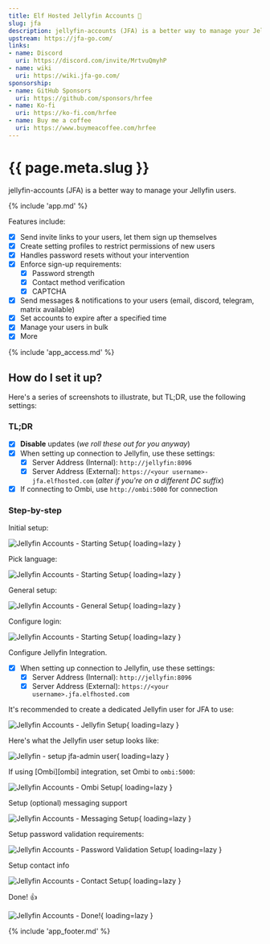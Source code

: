 ```yaml
---
title: Elf Hosted Jellyfin Accounts 🧝
slug: jfa
description: jellyfin-accounts (JFA) is a better way to manage your Jellyfin users
upstream: https://jfa-go.com/
links:
- name: Discord
  uri: https://discord.com/invite/MrtvuQmyhP
- name: wiki
  uri: https://wiki.jfa-go.com/
sponsorship:
- name: GitHub Sponsors
  uri: https://github.com/sponsors/hrfee
- name: Ko-fi
  uri: https://ko-fi.com/hrfee
- name: Buy me a coffee
  uri: https://www.buymeacoffee.com/hrfee
---
```


# {{ page.meta.slug }}

jellyfin-accounts (JFA) is a better way to manage your Jellyfin users.

{% include 'app.md' %}

Features include:

* [x] Send invite links to your users, let them sign up themselves
* [x] Create setting profiles to restrict permissions of new users
* [x] Handles password resets without your intervention
* [x] Enforce sign-up requirements:
    * [x] Password strength
    * [x] Contact method verification
    * [x] CAPTCHA
* [x] Send messages & notifications to your users (email, discord, telegram, matrix available)
* [x] Set accounts to expire after a specified time
* [x] Manage your users in bulk
* [x] More

{% include 'app_access.md' %}

## How do I set it up?

Here's a series of screenshots to illustrate, but TL;DR, use the following settings:

### TL;DR 

* [x] **Disable** updates (*we roll these out for you anyway*)
* [x] When setting up connection to Jellyfin, use these settings:
    * [x] Server Address (Internal): `http://jellyfin:8096`
    * [x] Server Address (External): `https://<your username>-jfa.elfhosted.com` (*alter if you're on a different DC suffix*)
* [x] If connecting to Ombi, use `http://ombi:5000` for connection

### Step-by-step 

Initial setup:

![Jellyfin Accounts - Starting Setup](/images/jfa-setup-1.png){ loading=lazy }

Pick language:

![Jellyfin Accounts - Starting Setup](/images/jfa-setup-2.png){ loading=lazy }

General setup:

![Jellyfin Accounts - General Setup](/images/jfa-setup-3.png){ loading=lazy }

Configure login:

![Jellyfin Accounts - Starting Setup](/images/jfa-setup-4.png){ loading=lazy }

Configure Jellyfin Integration.

* [x] When setting up connection to Jellyfin, use these settings:
    * [x] Server Address (Internal): `http://jellyfin:8096`
    * [x] Server Address (External): `https://<your username>.jfa.elfhosted.com`

It's recommended to create a dedicated Jellyfin user for JFA to use:

![Jellyfin Accounts - Jellyfin Setup](/images/jfa-setup-5.png){ loading=lazy }

Here's what the Jellyfin user setup looks like:

![Jellyfin - setup jfa-admin user](/images/jfa-setup-6.png){ loading=lazy }

If using [Ombi][ombi] integration, set Ombi to `ombi:5000`:

![Jellyfin Accounts - Ombi Setup](/images/jfa-setup-7.png){ loading=lazy }

Setup (optional) messaging support

![Jellyfin Accounts - Messaging Setup](/images/jfa-setup-8.png){ loading=lazy }

Setup password validation requirements:

![Jellyfin Accounts - Password Validation Setup](/images/jfa-setup-9.png){ loading=lazy }

Setup contact info

![Jellyfin Accounts - Contact Setup](/images/jfa-setup-10.png){ loading=lazy }

Done! :thumbsup:

![Jellyfin Accounts - Done!](/images/jfa-setup-11.png){ loading=lazy }

{% include 'app_footer.md' %}